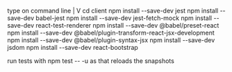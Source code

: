 type on command line | 
                     V
cd client
npm install --save-dev jest
npm install --save-dev babel-jest
npm install --save-dev jest-fetch-mock
npm install --save-dev react-test-renderer
npm install --save-dev @babel/preset-react
npm install --save-dev @babel/plugin-transform-react-jsx-development
npm install --save-dev @babel/plugin-syntax-jsx
npm install --save-dev jsdom
npm install --save-dev react-bootstrap

run tests with
npm test -- -u
as that reloads the snapshots